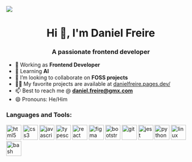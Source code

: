 <a href="https://danielfreire.pages.dev/" > <img src="./img/Web-Header-Background.svg"/></a>

<!-- ### [![Typing SVG](https://readme-typing-svg.herokuapp.com?lines=Hi+there+%F0%9F%91%8B)](https://danielfreire.pages.dev) -->

<h1 align="center">Hi 👋, I'm Daniel Freire</h1>
<h3 align="center">A passionate frontend developer</h3>

- 🔭 Working as **Frontend Developer**
- 🌱 Learning **AI**
- 👯 I’m looking to collaborate on **FOSS projects**
- 👨‍💻 My favorite projects are available at [danielfreire.pages.dev/](http://danielfreire.pages.dev/)
- 📫 Best to reach me @ **daniel.freire@gmx.com**
- 😄 Pronouns: He/Him

<h3 align="left">Languages and Tools:</h3>
	<p align="left">
			<a href="https://www.w3.org/html/" target="_blank" rel="noreferrer">
				<img
					src="https://danielfreire.pages.dev/images/icons/html5-original-wordmark.svg"
					alt="html5"
					width="40"
					height="40"
			/></a>
			<a href="https://www.w3schools.com/css/" target="_blank" rel="noreferrer">
				<img
					src="https://danielfreire.pages.dev/images/icons/Official_CSS_Logo.svg"
					alt="css3"
					width="40"
					height="40"
			/></a>
			<a
				href="https://developer.mozilla.org/en-US/docs/Web/JavaScript"
				target="_blank"
				rel="noreferrer"
			>
				<img
					src="https://danielfreire.pages.dev/images/icons/javascript-original.svg"
					alt="javascript"
					width="40"
					height="40"
			/></a>
			<a
				href="https://www.typescriptlang.org/"
				target="_blank"
				rel="noreferrer"
			>
				<img
					src="https://danielfreire.pages.dev/images/icons/Typescript.svg"
					alt="typescript"
					width="40"
					height="40"
			/></a>
			<a href="https://reactjs.org/" target="_blank" rel="noreferrer">
				<img
					src="https://danielfreire.pages.dev/images/icons/react2.svg"
					alt="react"
					width="40"
					height="40"
			/></a>
			<a href="https://www.figma.com/" target="_blank" rel="noreferrer">
				<img
					src="https://danielfreire.pages.dev/images/icons/figma-icon.svg"
					alt="figma"
					width="40"
					height="40"
			/></a>
			<a href="https://getbootstrap.com" target="_blank" rel="noreferrer">
				<img
					src="https://danielfreire.pages.dev/images/icons/Bootstrap_logo.svg"
					alt="bootstrap"
					width="40"
					height="40"
			/></a>
			<a href="https://git-scm.com/" target="_blank" rel="noreferrer">
				<img
					src="https://danielfreire.pages.dev/images/icons/git-scm-icon.svg"
					alt="git"
					width="40"
					height="40"
			/></a>
			<a href="https://jestjs.io" target="_blank" rel="noreferrer">
				<img
					src="https://danielfreire.pages.dev/images/icons/jestjsio-icon.svg"
					alt="jest"
					width="40"
					height="40"
			/></a>
			<a href="https://www.python.org" target="_blank" rel="noreferrer">
				<img
					src="https://danielfreire.pages.dev/images/icons/python-original.svg"
					alt="python"
					width="40"
					height="40"
			/></a>
			<a href="https://www.linux.org/" target="_blank" rel="noreferrer">
				<img
					src="https://danielfreire.pages.dev/images/icons/linux-original.svg"
					alt="linux"
					width="40"
					height="40"
			/></a>
			<a
				href="https://www.gnu.org/software/bash/"
				target="_blank"
				rel="noreferrer"
			>
				<img
					src="https://danielfreire.pages.dev/images/icons/bash-icon-svgrepo-com.svg"
					alt="bash"
					width="40"
					height="40"
			/></a>
			<!-- <a href="https://www.mysql.com/" target="_blank" rel="noreferrer"> <img src="https://danielfreire.pages.dev/images/icons/mysql-original-wordmark.svg" alt="mysql" width="40" height="40"> -->
			<!-- <a href="https://postman.com" target="_blank" rel="noreferrer"> <img src="https://danielfreire.pages.dev/images/icons/getpostman-icon.svg" alt="postman" width="40" height="40"> -->
		<!-- <a href="https://firebase.google.com/" target="_blank" rel="noreferrer">
				<img
					src="https://danielfreire.pages.dev/images/icons/firebase-icon.svg"
					alt="firebase"
					width="40"
					height="40"
			/></a> -->
		</p>
<!--
**Dainelli/Dainelli** is a ✨ _special_ ✨ repository because its `README.md` (this file) appears on your GitHub profile.

Here are some ideas to get you started:

- 🔭 I’m currently working on ...
- 🌱 I’m currently learning ...
- 👯 I’m looking to collaborate on ...
- 🤔 I’m looking for help with ...
- 💬 Ask me about ...
- 📫 How to reach me: ...
- 😄 Pronouns: ...
- ⚡ Fun fact: ...
-->
